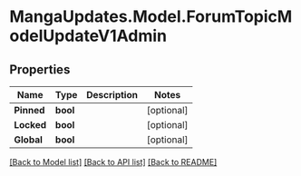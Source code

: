 # MangaUpdates.Model.ForumTopicModelUpdateV1Admin

## Properties

Name | Type | Description | Notes
------------ | ------------- | ------------- | -------------
**Pinned** | **bool** |  | [optional] 
**Locked** | **bool** |  | [optional] 
**Global** | **bool** |  | [optional] 

[[Back to Model list]](../README.md#documentation-for-models) [[Back to API list]](../README.md#documentation-for-api-endpoints) [[Back to README]](../README.md)

